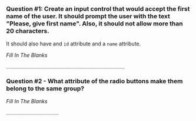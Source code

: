 ### Question #1: Create an input control that would accept the first name of the user. It should prompt the user with the text "Please, give first name". Also, it should not allow more than 20 characters.
It should also have and `id` attribute and a `name` attribute.

*Fill In The Blanks*

``` bash
_____________________________________________
```

### Question #2 - What attribute of the radio buttons make them belong to the same group?

*Fill In The Blanks*

```
____________________
```
